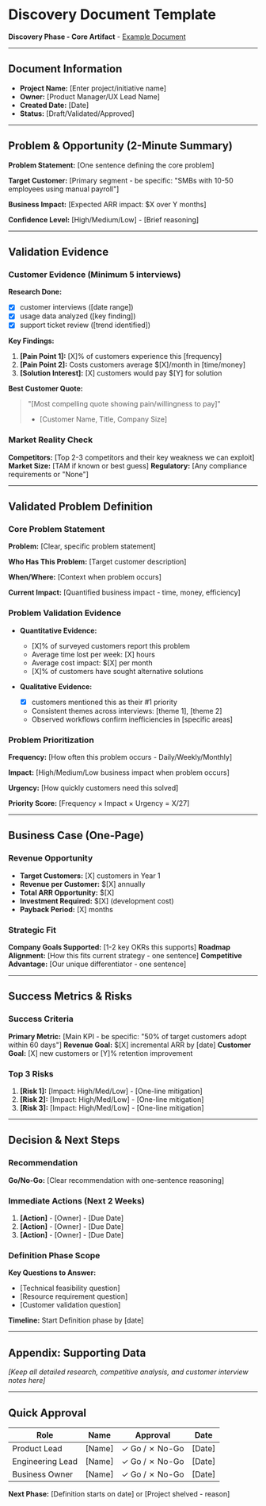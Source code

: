 # Discovery Document Template
**Discovery Phase - Core Artifact** - [Example Document](./examples/01_boleta_discovery.md)

---

## Document Information
- **Project Name:** [Enter project/initiative name]
- **Owner:** [Product Manager/UX Lead Name]
- **Created Date:** [Date]
- **Status:** [Draft/Validated/Approved]

---

## Problem & Opportunity (2-Minute Summary)

**Problem Statement:** [One sentence defining the core problem]

**Target Customer:** [Primary segment - be specific: "SMBs with 10-50 employees using manual payroll"]

**Business Impact:** [Expected ARR impact: $X over Y months]

**Confidence Level:** [High/Medium/Low] - [Brief reasoning]

---

## Validation Evidence

### Customer Evidence (Minimum 5 interviews)
**Research Done:**
- [X] customer interviews ([date range])
- [X] usage data analyzed ([key finding])
- [X] support ticket review ([trend identified])

**Key Findings:**
1. **[Pain Point 1]:** [X]% of customers experience this [frequency]
2. **[Pain Point 2]:** Costs customers average $[X]/month in [time/money]
3. **[Solution Interest]:** [X] customers would pay $[Y] for solution

**Best Customer Quote:**
> "[Most compelling quote showing pain/willingness to pay]"
> - [Customer Name, Title, Company Size]

### Market Reality Check
**Competitors:** [Top 2-3 competitors and their key weakness we can exploit]
**Market Size:** [TAM if known or best guess]
**Regulatory:** [Any compliance requirements or "None"]

---

## Validated Problem Definition

### Core Problem Statement
**Problem:** [Clear, specific problem statement]

**Who Has This Problem:** [Target customer description]

**When/Where:** [Context when problem occurs]

**Current Impact:** [Quantified business impact - time, money, efficiency]

###  Problem Validation Evidence
- **Quantitative Evidence:**
  - [X]% of surveyed customers report this problem
  - Average time lost per week: [X] hours
  - Average cost impact: $[X] per month
  - [X]% of customers have sought alternative solutions

- **Qualitative Evidence:**
  - [X] customers mentioned this as their #1 priority
  - Consistent themes across interviews: [theme 1], [theme 2]
  - Observed workflows confirm inefficiencies in [specific areas]

### Problem Prioritization
**Frequency:** [How often this problem occurs - Daily/Weekly/Monthly]

**Impact:** [High/Medium/Low business impact when problem occurs]

**Urgency:** [How quickly customers need this solved]

**Priority Score:** [Frequency × Impact × Urgency = X/27]

---

## Business Case (One-Page)

### Revenue Opportunity
- **Target Customers:** [X] customers in Year 1
- **Revenue per Customer:** $[X] annually
- **Total ARR Opportunity:** $[X] 
- **Investment Required:** $[X] (development cost)
- **Payback Period:** [X] months

### Strategic Fit
**Company Goals Supported:** [1-2 key OKRs this supports]
**Roadmap Alignment:** [How this fits current strategy - one sentence]
**Competitive Advantage:** [Our unique differentiator - one sentence]

---

## Success Metrics & Risks

### Success Criteria
**Primary Metric:** [Main KPI - be specific: "50% of target customers adopt within 60 days"]
**Revenue Goal:** $[X] incremental ARR by [date]
**Customer Goal:** [X] new customers or [Y]% retention improvement

### Top 3 Risks
1. **[Risk 1]:** [Impact: High/Med/Low] - [One-line mitigation]
2. **[Risk 2]:** [Impact: High/Med/Low] - [One-line mitigation]  
3. **[Risk 3]:** [Impact: High/Med/Low] - [One-line mitigation]

---

## Decision & Next Steps

### Recommendation
**Go/No-Go:** [Clear recommendation with one-sentence reasoning]

### Immediate Actions (Next 2 Weeks)
1. **[Action]** - [Owner] - [Due Date]
2. **[Action]** - [Owner] - [Due Date]
3. **[Action]** - [Owner] - [Due Date]

### Definition Phase Scope
**Key Questions to Answer:**
- [Technical feasibility question]
- [Resource requirement question]
- [Customer validation question]

**Timeline:** Start Definition phase by [date]

---

## Appendix: Supporting Data
*[Keep all detailed research, competitive analysis, and customer interview notes here]*

---

## Quick Approval
| Role | Name | Approval | Date |
|------|------|----------|------|
| Product Lead | [Name] | ✓ Go / ✗ No-Go | [Date] |
| Engineering Lead | [Name] | ✓ Go / ✗ No-Go | [Date] |
| Business Owner | [Name] | ✓ Go / ✗ No-Go | [Date] |

**Next Phase:** [Definition starts on date] or [Project shelved - reason]